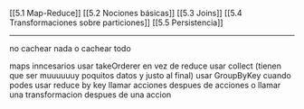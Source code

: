 [[5.1 Map-Reduce]]
[[5.2 Nociones básicas]]
[[5.3 Joins]]
[[5.4 Transformaciones sobre particiones]]
[[5.5 Persistencia]]

---- 
no cachear nada o cachear todo

maps inncesarios
usar takeOrderer en vez de reduce
usar collect (tienen que ser muuuuuuy poquitos datos y justo al final)
usar GroupByKey cuando podes usar reduce by key
llamar acciones despues de acciones 
o llamar una transformacion despues de una accion